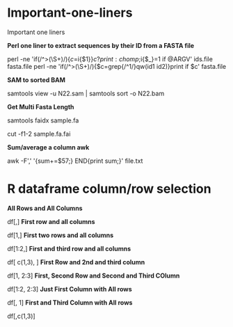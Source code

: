 # Important-one-liners
Important one liners

**Perl one liner to extract sequences by their ID from a FASTA file**

perl -ne 'if(/^>(\S+)/){$c=$i{$1}}$c?print:chomp;$i{$_}=1 if @ARGV' ids.file fasta.file
perl -ne 'if(/^>(\S+)/){$c=grep{/^$1$/}qw(id1 id2)}print if $c' fasta.file

**SAM to sorted BAM**

samtools view -u N22.sam | samtools sort -o N22.bam

**Get Multi Fasta Length**

samtools faidx sample.fa

cut -f1-2 sample.fa.fai

**Sum/average a column awk**

awk -F',' '{sum+=$57;} END{print sum;}' file.txt

# R dataframe column/row selection 

**All Rows and All Columns**

df[,]
**First row and all columns**

df[1,]
**First two rows and all columns**

df[1:2,]
**First and third row and all columns**

df[ c(1,3), ]
**First Row and 2nd and third column**

df[1, 2:3]
**First, Second Row and Second and Third COlumn**

df[1:2, 2:3]
**Just First Column with All rows**

df[, 1]
**First and Third Column with All rows**

df[,c(1,3)]
